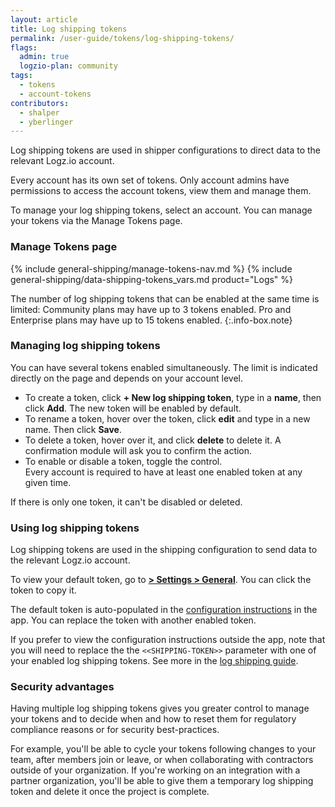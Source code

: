 ```yaml
---
layout: article
title: Log shipping tokens
permalink: /user-guide/tokens/log-shipping-tokens/
flags:
  admin: true
  logzio-plan: community
tags:
  - tokens
  - account-tokens
contributors:
  - shalper
  - yberlinger
---
```


Log shipping tokens are used in shipper configurations to direct data to the relevant Logz.io account.

Every account has its own set of tokens. Only account admins have permissions to access the account tokens, view them and manage them.

To manage your log shipping tokens, select an account. You can manage your tokens via the Manage Tokens page. 

### Manage Tokens page

{% include general-shipping/manage-tokens-nav.md %}
{% include general-shipping/data-shipping-tokens_vars.md product="Logs" %}

The number of log shipping tokens that can be enabled at the same time is limited: Community plans may have up to 3 tokens enabled. Pro and Enterprise plans may have up to 15 tokens enabled.
{:.info-box.note}

### Managing log shipping tokens

You can have several tokens enabled simultaneously. The limit is indicated directly on the page and depends on your account level.

* To create a token, click **+ New log shipping token**, type in a **name**, then click **Add**. The new token will be enabled by default.
* To rename a token, hover over the token, click **edit** <i class="li li-pencil"></i> and type in a new name. Then click **Save**.
* To delete a token, hover over it, and click **delete** <i class="li li-trash"></i> to delete it. A confirmation module will ask you to confirm the action.
* To enable or disable a token, toggle the control. <br> Every account is required to have at least one enabled token at any given time.

If there is only one token, it can't be disabled or deleted.


### Using log shipping tokens

Log shipping tokens are used in the shipping configuration to send data to the relevant Logz.io account.

To view your default token, go to [**<i class="li li-gear"></i> > Settings > General**](https://app.logz.io/#/dashboard/settings/general). You can click the token to copy it.

The default token is auto-populated in the [configuration instructions](https://app.logz.io/#/dashboard/send-your-data/log-sources/) in the app. You can replace the token with another enabled token.

If you prefer to view the configuration instructions outside the app, note that you will need to replace the the `<<SHIPPING-TOKEN>>` parameter with one of your enabled log shipping tokens. See more in the [log shipping guide]({{site.baseurl}}/shipping/).


### Security advantages

Having multiple log shipping tokens gives you greater control to manage your tokens and to decide when and how to reset them for regulatory compliance reasons or for security best-practices.

For example, you'll be able to cycle your tokens following changes to your team, after members join or leave, or when collaborating with contractors outside of your organization. If you're working on an integration with a partner organization, you'll be able to give them a temporary log shipping token and delete it once the project is complete.
